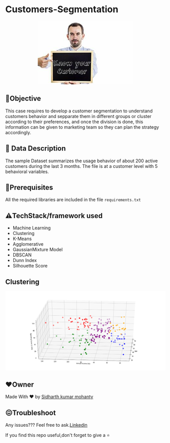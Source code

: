 # Customers-Segmentation

<p align="center">
  <img src="readme_img.jpg" />
</p>

## 📌**Objective**
This case requires to develop a customer segmentation to understand customers behavior and sepparate them in different groups or cluster according to their preferences, and once the division is done, this information can be given to marketing team so they can plan the strategy accordingly.

## 📁 **Data Description**
The sample Dataset summarizes the usage behavior of about 200 active customers during the last 3 months. The file is at a customer level with 5 behavioral variables.

## 🔑**Prerequisites**
All the required libraries are included in the file <code>requirements.txt</code>

## ⚠️**TechStack/framework used**
- Machine Learning
- Clustering
- K-Means
- Agglomerative
- GaussianMixture Model
- DBSCAN
- Dunn Index
- Silhouette Score

## Clustering

<p align="center">
  <img src="clustered_img.png" />
</p>








## ❤️**Owner**
Made With ❤️ by [Sidharth kumar mohanty](www.linkedin.com/in/sidharth178)

## 😖Troubleshoot
Any issues??? Feel free to ask.[Linkedin](www.linkedin.com/in/sidharth178)

If you find this repo useful,don't forget to give a ⭐
